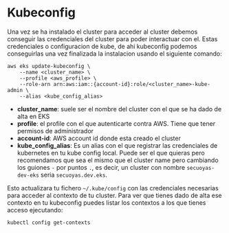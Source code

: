 # Kubeconfig

Una vez se ha instalado el cluster para acceder al cluster debemos conseguir las credenciales del cluster para poder interactuar con el. Estas credenciales o configuracion de kube, de ahi kubeconfig podemos conseguirlas una vez finalizada la instalacion usando el siguiente comando:

```shell
aws eks update-kubeconfig \
    --name <cluster_name> \
    --profile <aws_profile> \
    --role-arn arn:aws:iam::{account-id}:role/<cluster_name>-kube-admin \
    --alias <kube_config_alias>
```

- **cluster_name**: suele ser el nombre del cluster con el que se ha dado de alta en EKS
- **profile**: el profile con el que autenticarte contra AWS. Tiene que tener permisos de administrador
- **account-id**: AWS account id donde esta creado el cluster
- **kube_config_alias**: Es un alias con el que registrar las credenciales de kubernetes en tu kube config local. Puede ser el que quieras pero recomendamos que sea el mismo que el cluster name pero cambiando los guiones `-` por puntos `.`, es decir, un cluster con nombre `secuoyas-dev-eks` seria `secuoyas.dev.eks`.

Esto actualizara tu fichero `~/.kube/config` con las credenciales necesarias para acceder al contexto de tu cluster. Para ver que tienes dado de alta ese contexto en tu kubeconfig puedes listar los contextos a los que tienes acceso ejecutando:

```shell
kubectl config get-contexts
```